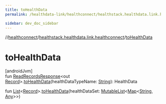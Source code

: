 ```yaml
---
title: toHealthData
permalink: /healthdata-link/healthconnect/healthstack.healthdata.link.healthconnect/to-health-data.html

sidebar: dev_doc_sidebar
---
```

//[healthconnect](../../index.html)/[healthstack.healthdata.link.healthconnect](index.html)/[toHealthData](to-health-data.html)



# toHealthData



[androidJvm]\
fun [ReadRecordsResponse](https://developer.android.com/reference/kotlin/androidx/health/connect/client/response/ReadRecordsResponse.html)&lt;out [Record](https://developer.android.com/reference/kotlin/androidx/health/connect/client/records/Record.html)&gt;.[toHealthData](to-health-data.html)(healthDataTypeName: [String](https://kotlinlang.org/api/latest/jvm/stdlib/kotlin/-string/index.html)): HealthData

fun [List](https://kotlinlang.org/api/latest/jvm/stdlib/kotlin.collections/-list/index.html)&lt;[Record](https://developer.android.com/reference/kotlin/androidx/health/connect/client/records/Record.html)&gt;.[toHealthData](to-health-data.html)(healthDataSet: [MutableList](https://kotlinlang.org/api/latest/jvm/stdlib/kotlin.collections/-mutable-list/index.html)&lt;[Map](https://kotlinlang.org/api/latest/jvm/stdlib/kotlin.collections/-map/index.html)&lt;[String](https://kotlinlang.org/api/latest/jvm/stdlib/kotlin/-string/index.html), [Any](https://kotlinlang.org/api/latest/jvm/stdlib/kotlin/-any/index.html)&gt;&gt;)




